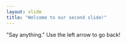 ```yaml
---
layout: slide
title: "Welcome to our second slide!"
---
```

"Say anything."
Use the left arrow to go back!

